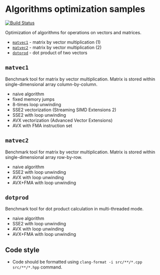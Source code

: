 # Algorithms optimization samples

[![Build Status](https://travis-ci.org/malczuuu/algopt.svg?branch=master)](https://travis-ci.org/malczuuu/algopt)

Optimization of algorithms for operations on vectors and matrices.

* [`matvec1`](/src/matvec1) - matrix by vector multiplication (1)
* [`matvec2`](/src/matvec2) - matrix by vector multiplication (2)
* [`dotprod`](/src/dotprod) - dot product of two vectors

## `matvec1`

Benchmark tool for matrix by vector multiplication. Matrix is stored within single-dimensional array column-by-column.

* naive algorithm
* fixed memory jumps
* 8-times loop unwinding
* SSE2 vectorization (Streaming SIMD Extensions 2)
* SSE2 with loop unwinding
* AVX vectorization (Advanced Vector Extensions)
* AVX with FMA instruction set

## `matvec2`

Benchmark tool for matrix by vector multiplication. Matrix is stored within single-dimensional array row-by-row.

* naive algorithm
* SSE2 with loop unwinding
* AVX with loop unwinding
* AVX+FMA with loop unwinding

## `dotprod`

Benchmark tool for dot product calculation in multi-threaded mode.

* naive algorithm
* SSE2 with loop unwinding
* AVX with loop unwinding
* AVX+FMA with loop unwinding

## Code style

* Code should be formatted using `clang-format -i src/**/*.cpp src/**/*.hpp` command.

